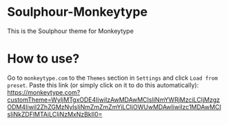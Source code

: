 # Soulphour-Monkeytype
This is the Soulphour theme for Monkeytype

# How to use?
Go to `monkeytype.com` to the `Themes` section in `Settings` and click `Load from preset`. Paste this link (or simply click on it to do this automatically):
https://monkeytype.com?customTheme=WyIjMTgxODE4IiwiIzAwMDAwMCIsIiNmYWRjMzciLCIjMzgzODM4IiwiI2ZhZGMzNyIsIiNmZmZmZmYiLCIjOWUwMDAwIiwiIzc1MDAwMCIsIiNkZDFlMTAiLCIjNzMxNzBkIl0=

